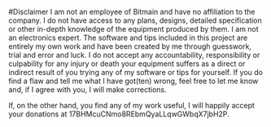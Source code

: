 #Disclaimer
I am not an employee of Bitmain and have no affiliation to the company. I do not have access to any plans, designs, detailed specification or other in-depth knowledge of the equipment produced by them. I am not an electronics expert. The software and tips included in this project are entirely my own work and have been created by me through guesswork, trial and error and luck. I do not accept any accountability, responsibility or culpability for any injury or death your equipment suffers as a direct or indirect result of you trying any of my software or tips for yourself. If you do find a flaw and tell me what I have got(ten) wrong, feel free to let me know and, if I agree with you, I will make corrections.

If, on the other hand, you find any of my work useful, I will happily accept your donations at 17BHMcuCNmo8REbmQyaLLqwGWbqX7jbH2P.

